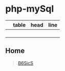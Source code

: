 # php-mySql


|       | table |  head |  line |
| :---- | ----: | ----: | ----: |
|       |       |       |       |
|       |       |       |       |
|       |       |       |       |
|       |       |       |       |


## Home

> [B6SicS](https://b6sics.github.io/)
> 
